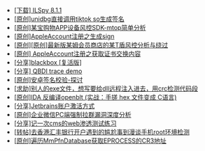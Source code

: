 + [[下载] ILSpy 8.1.1](https://bbs.kanxue.com/thread-278916.htm)
+ [[原创]unidbg直接调用tiktok so生成签名](https://bbs.kanxue.com/thread-285623.htm)
+ [[原创]某宝购物APP设备风控SDK-mtop简单分析](https://bbs.kanxue.com/thread-284241.htm)
+ [[原创]AppleAccount注册之生成sign](https://bbs.kanxue.com/thread-285959.htm)
+ [[原创][原创]最新版某姆会员商店的某T盾风控分析与绕过](https://bbs.kanxue.com/thread-286243.htm)
+ [[原创] AppleAccount注册之获取证书交换内容](https://bbs.kanxue.com/thread-285944.htm)
+ [[分享]blackbox [复活版]](https://bbs.kanxue.com/thread-286308.htm)
+ [[分享] QBDI trace demo](https://bbs.kanxue.com/thread-285857.htm)
+ [[原创]安卓签名校验-探讨](https://bbs.kanxue.com/thread-285647.htm)
+ [[求助]别人的exe文件，想写要给dll远程注入进去，用crc检测代码段](https://bbs.kanxue.com/thread-286617.htm)
+ [[原创]IDA 反编译openblt (实战：手搓 hex 文件变成 C语言)](https://bbs.kanxue.com/thread-285731.htm)
+ [[分享]Jetbrains账户激活方式](https://bbs.kanxue.com/thread-284298.htm)
+ [[原创]企业微信PC端强制拉群漏洞深度分析](https://bbs.kanxue.com/thread-286616.htm)
+ [[分享]记一次cms的web渗透测试练习](https://bbs.kanxue.com/thread-282984.htm)
+ [[转帖]去香港汇丰银行开户遇到的尴尬事到漫谈手机root环境检测](https://bbs.kanxue.com/thread-285754.htm)
+ [[原创]遍历MmPfnDatabase获取EPROCESS的CR3地址](https://bbs.kanxue.com/thread-286598.htm)
